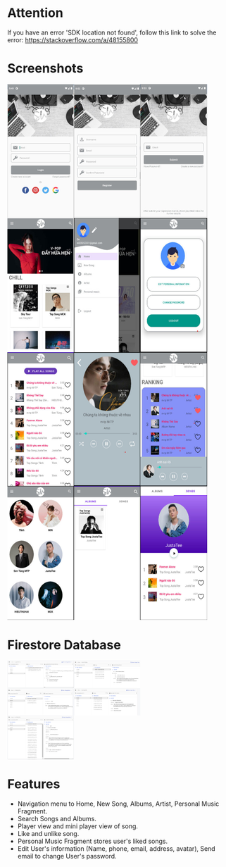 # Attention
If you have an error 'SDK location not found', follow this link to solve the error: https://stackoverflow.com/a/48155800

# Screenshots
<div style="display:flex;">
<img alt="App image" src="metadata/screenshots/1.jpg" width="30%">
<img alt="App image" src="metadata/screenshots/2.jpg" width="30%">
<img alt="App image" src="metadata/screenshots/3.jpg" width="30%">
</div>
<div style="display:flex;">
<img alt="App image" src="metadata/screenshots/4.jpg" width="30%">
<img alt="App image" src="metadata/screenshots/5.jpg" width="30%">
<img alt="App image" src="metadata/screenshots/6.jpg" width="30%">
</div>
<div style="display:flex;">
<img alt="App image" src="metadata/screenshots/7.jpg" width="30%">
<img alt="App image" src="metadata/screenshots/8.jpg" width="30%">
<img alt="App image" src="metadata/screenshots/9.jpg" width="30%">
</div>
<div style="display:flex;">
<img alt="App image" src="metadata/screenshots/10.jpg" width="30%">
<img alt="App image" src="metadata/screenshots/11.jpg" width="30%">
<img alt="App image" src="metadata/screenshots/12.jpg" width="30%">
</div>

# Firestore Database
<div style="display:flex;">
<img alt="App image" src="metadata/screenshots/13.png" width="30%">
<img alt="App image" src="metadata/screenshots/15.png" width="30%">
</div>
<div style="display:flex;">
<img alt="App image" src="metadata/screenshots/16.png" width="30%">
<img alt="App image" src="metadata/screenshots/17.png" width="30%">
</div>
<div style="display:flex;">
<img alt="App image" src="metadata/screenshots/14.png" width="30%">
</div>

# Features
* Navigation menu to Home, New Song, Albums, Artist, Personal Music Fragment.
* Search Songs and Albums.
* Player view and mini player view of song.
* Like and unlike song.
* Personal Music Fragment stores user's liked songs.
* Edit User's information (Name, phone, email, address, avatar), Send email to change User's password.